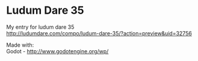 Ludum Dare 35
=============

My entry for ludum dare 35   
http://ludumdare.com/compo/ludum-dare-35/?action=preview&uid=32756

Made with:     
    Godot - http://www.godotengine.org/wp/   
